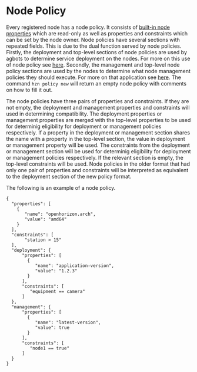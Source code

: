 # Node Policy
Every registered node has a node policy. It consists of [built-in node properties](./built_in_policy.md) which are read-only as well as properties and constraints which can be set by the node owner. Node policies have several sections with repeated fields. This is due to the dual function served by node policies. Firstly, the deployment and top-level sections of node policies are used by agbots to determine service deployment on the nodes. For more on this use of node policy see [here](./policy.md). Secondly, the management and top-level node policy sections are used by the nodes to determine what node management policies they should execute. For more on that application see [here](./node_management.md). The command `hzn policy new` will return an empty node policy with comments on how to fill it out.

The node policies have three pairs of properties and constraints. If they are not empty, the deployment and management properties and constraints will used in determining compatibility. The deployment properties or management properties are merged with the top-level properties to be used for determinig eligibility for deployment or management policies respectively. If a property in the deployment or management section shares the name with a property in the top-level section, the value in deployment or management property will be used. The constraints from the deployment or management section will be used for determinig eligibility for deployment or management policies respectively. If the relevant section is empty, the top-level constraints will be used. Node policies in the older format that had only one pair of properties and constraints will be interpreted as equivalent to the deployment section of the new policy format. 

The following is an example of a node policy.


```
{
  "properties": [      
    {
       "name": "openhorizon.arch",
       "value": "amd64"
    }
  ],
  "constraints": [     
       "station > 15" 
  ], 
  "deployment": {     
      "properties": [  
        {
           "name": "application-version",
           "value": "1.2.3"
        }
      ],
      "constraints": [ 
         "equipment == camera" 
      ] 
  },
  "management": {     
      "properties": [  
        {
           "name": "latest-version",
           "value": true
        }
      ],
      "constraints": [ 
         "node1 == true" 
      ] 
  }
}
```